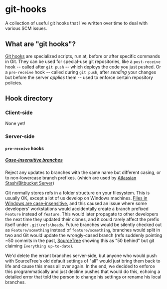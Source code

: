 # git-hooks
A collection of useful git hooks that I've written over time to deal with various SCM issues.

## What are "git hooks"?
[Git hooks](https://git-scm.com/book/en/v2/Customizing-Git-Git-Hooks) are specialized
scripts, run at, before or after specific commands in Git. They can be used for special-use
git repositories, like a `post-receive` hook -- called after `git push` -- which deploys
the code you just pushed. Or a `pre-receive` hook -- called during `git push`, after *sending*
your changes but before the server *applies* them -- used to enforce certain repository policies.

## Hook directory
### Client-side
None yet!

### Server-side
#### `pre-receive` hooks
##### [**Case-insensitive branches**](pre-receive/case-insensitive-branches.sh)
Reject any updates to branches with the same name but different casing, or to non-lowercase branch prefixes.
(which are used by [Atlassian Stash/Bitbucket Server](https://confluence.atlassian.com/bitbucketserver/using-branches-in-bitbucket-server-776639968.html#UsingbranchesinBitbucketServer-Configuringthebranchingmodel))

Git normally stores refs in a folder structure on your filesystem. This is usually OK, except a lot
of us develop on Windows machines. [Files in Windows are case-insensitive](http://superuser.com/a/165980/231123),
and this caused an issue where some developers' workstations would accidentally create a branch prefixed
`Feature` instead of `feature`. This would later propagate to other developers the next time they updated their
clones, and it could rarely affect the prefix itself under `.git\refs\heads`. Future branches would be silently
checked out as `Feature/something` instead of `feature/something`, branches would split in two and Git would
update the wrongly-cased branch (refs suddenly pointing ~50 commits in the past, [SourceTree](https://www.sourcetreeapp.com)
showing this as "50 behind" but git claiming `Everything up-to-date`).

We'd delete the errant branches server-side, but anyone who would push with SourceTree's old default settings
of "all" would just bring them back to life and cause this mess all over again. In the end, we decided to enforce
this programmatically and just decline pushes that would do this, echoing a detailed error that told the person to
change his settings or rename his local branches.
